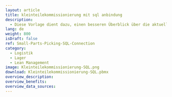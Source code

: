 ```yaml
---
layout: article
title: kleinteilekommissionierung mit sql anbindung
description: 
  - Diese Vorlage dient dazu, einen besseren Überblick über die aktuelle Auslastung eines Lagers zu geben. Hierfür wird eine SQL Datenquelle verwendet. Damit Sie diese Vorlage für Ihre Zwecke nutzen können, muss der Microsoft SQL Server Native Client installiert sein. https://www.microsoft.com/en-us/download/details.aspx?id=50402
lang: de
weight: 800
isDraft: false
ref: Small-Parts-Picking-SQL-Connection
category:
  - Logistik
  - Lager
  - Lean Management
image: Kleinteilekommissionierung-SQL.png
download: Kleinteilekommissionierung-SQL.pbmx
overview_description:
overview_benefits:
overview_data_sources:
---
```

